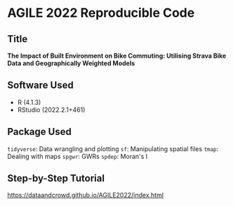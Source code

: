 # AGILE 2022 Reproducible Code
## Title
**The Impact of Built Environment on Bike Commuting: Utilising Strava Bike Data and Geographically Weighted Models**

## Software Used
* R (4.1.3)
* RStudio (2022.2.1+461)

## Package Used
`tidyverse`: Data wrangling and plotting
`sf`: Manipulating spatial files
`tmap`: Dealing with maps
`spgwr`: GWRs
`spdep`: Moran's I

## Step-by-Step Tutorial
https://dataandcrowd.github.io/AGILE2022/index.html
